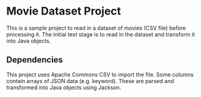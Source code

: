# Movie Dataset Project

This is a sample project to read in a dataset of movies (CSV file) before processing it. The initial test stage is to read in the dataset and transform it into Java objects.

## Dependencies
This project uses Apache Commons CSV to import the file. Some columns contain arrays of JSON data (e.g. keyword). These are parsed and transformed into Java objects using Jackson.
  

 

